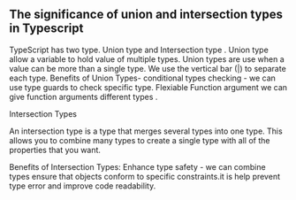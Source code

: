 The significance of union and intersection types in Typescript 
---------------------------------------------------------------

TypeScript has two type. Union type and Intersection type . Union type allow a variable to hold value of multiple types. Union types are use when a value can be more than a single type. We use the vertical bar (|) to separate each type.
Benefits of Union Types-
conditional types checking - we can use type guards to check specific type.
Flexiable Function argument
we can give function arguments different types .

Intersection Types

An intersection type is a type that merges several types into one type. This allows you to combine many types to create a single type with all of the properties that you want.

Benefits of Intersection Types:
Enhance type safety - we can combine types ensure that objects conform to specific constraints.it is help prevent type error and improve code readability.

